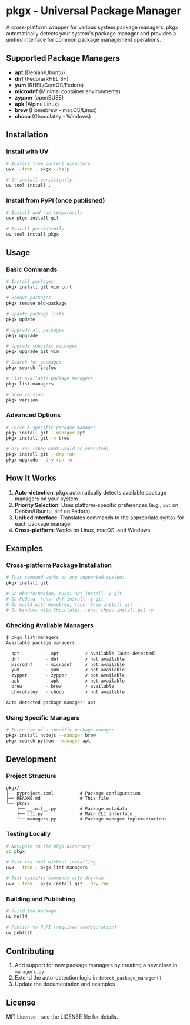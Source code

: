 # pkgx - Universal Package Manager

A cross-platform wrapper for various system package managers. pkgx automatically detects your system's package manager and provides a unified interface for common package management operations.

## Supported Package Managers

- **apt** (Debian/Ubuntu)
- **dnf** (Fedora/RHEL 8+)
- **yum** (RHEL/CentOS/Fedora)
- **microdnf** (Minimal container environments)
- **zypper** (openSUSE)
- **apk** (Alpine Linux)
- **brew** (Homebrew - macOS/Linux)
- **choco** (Chocolatey - Windows)

## Installation

### Install with UV

```bash
# Install from current directory
uvx --from . pkgx --help

# Or install persistently
uv tool install .
```

### Install from PyPI (once published)

```bash
# Install and run temporarily
uvx pkgx install git

# Install persistently
uv tool install pkgx
```

## Usage

### Basic Commands

```bash
# Install packages
pkgx install git vim curl

# Remove packages
pkgx remove old-package

# Update package lists
pkgx update

# Upgrade all packages
pkgx upgrade

# Upgrade specific packages
pkgx upgrade git vim

# Search for packages
pkgx search firefox

# List available package managers
pkgx list-managers

# Show version
pkgx version
```

### Advanced Options

```bash
# Force a specific package manager
pkgx install git --manager apt
pkgx install git -m brew

# Dry run (show what would be executed)
pkgx install git --dry-run
pkgx upgrade --dry-run -n
```

## How It Works

1. **Auto-detection**: pkgx automatically detects available package managers on your system
2. **Priority Selection**: Uses platform-specific preferences (e.g., `apt` on Debian/Ubuntu, `dnf` on Fedora)
3. **Unified Interface**: Translates commands to the appropriate syntax for each package manager
4. **Cross-platform**: Works on Linux, macOS, and Windows

## Examples

### Cross-platform Package Installation

```bash
# This command works on any supported system:
pkgx install git

# On Ubuntu/Debian, runs: apt install -y git
# On Fedora, runs: dnf install -y git
# On macOS with Homebrew, runs: brew install git
# On Windows with Chocolatey, runs: choco install git -y
```

### Checking Available Managers

```bash
$ pkgx list-managers
Available package managers:

  apt          - apt          ✓ available (auto-detected)
  dnf          - dnf          ✗ not available
  microdnf     - microdnf     ✗ not available
  yum          - yum          ✗ not available
  zypper       - zypper       ✗ not available
  apk          - apk          ✗ not available
  brew         - brew         ✓ available
  chocolatey   - choco        ✗ not available

Auto-detected package manager: apt
```

### Using Specific Managers

```bash
# Force use of a specific package manager
pkgx install nodejs --manager brew
pkgx search python --manager apt
```

## Development

### Project Structure

```
pkgx/
├── pyproject.toml          # Package configuration
├── README.md               # This file
└── pkgx/
    ├── __init__.py         # Package metadata
    ├── cli.py              # Main CLI interface
    └── managers.py         # Package manager implementations
```

### Testing Locally

```bash
# Navigate to the pkgx directory
cd pkgx

# Test the tool without installing
uvx --from . pkgx list-managers

# Test specific commands with dry-run
uvx --from . pkgx install git --dry-run
```

### Building and Publishing

```bash
# Build the package
uv build

# Publish to PyPI (requires configuration)
uv publish
```

## Contributing

1. Add support for new package managers by creating a new class in `managers.py`
2. Extend the auto-detection logic in `detect_package_manager()`
3. Update the documentation and examples

## License

MIT License - see the LICENSE file for details.
